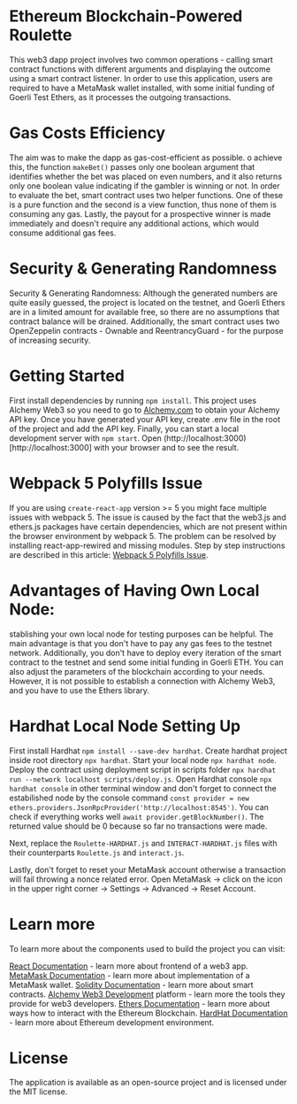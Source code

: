 # Ethereum Blockchain-Powered Roulette

This web3 dapp project involves two common operations - calling smart contract functions with different arguments and displaying the outcome using a smart contract listener. In order to use this application, users are required to have a MetaMask wallet installed, with some initial funding of Goerli Test Ethers, as it processes the outgoing transactions.

# Gas Costs Efficiency

The aim was to make the dapp as gas-cost-efficient as possible. o achieve this, the function `makeBet()` passes only one boolean argument that identifies whether the bet was placed on even numbers, and it also returns only one boolean value indicating if the gambler is winning or not. In order to evaluate the bet, smart contract uses two helper functions. One of these is a pure function and the second is a view function, thus none of them is consuming any gas. Lastly, the payout for a prospective winner is made immediately and doesn't require any additional actions, which would consume additional gas fees.

# Security & Generating Randomness

Security & Generating Randomness: Although the generated numbers are quite easily guessed, the project is located on the testnet, and Goerli Ethers are in a limited amount for available free, so there are no assumptions that contract balance will be drained. Additionally, the smart contract uses two OpenZeppelin contracts - Ownable and ReentrancyGuard - for the purpose of increasing security.

# Getting Started

First install dependencies by running `npm install`. This project uses Alchemy Web3 so you need to go to [Alchemy.com](www.alchemy.com) to obtain your Alchemy API key. Once you have generated your API key, create .env file in the root of the project and add the API key. Finally, you can start a local development server with `npm start`.
Open (http://localhost:3000)[http://localhost:3000] with your browser and to see the result.

# Webpack 5 Polyfills Issue

If you are using `create-react-app` version >= 5 you might face multiple issues with webpack 5. The issue is caused by the fact that the web3.js and ethers.js packages have certain dependencies, which are not present within the browser environment by webpack 5. The problem can be resolved by installing react-app-rewired and missing modules. Step by step instructions are described in this article: [Webpack 5 Polyfills Issue](https://web3auth.io/docs/troubleshooting/webpack-issues#react).

# Advantages of Having Own Local Node:

stablishing your own local node for testing purposes can be helpful. The main advantage is that you don't have to pay any gas fees to the testnet network. Additionally, you don't have to deploy every iteration of the smart contract to the testnet and send some initial funding in Goerli ETH. You can also adjust the parameters of the blockchain according to your needs. However, it is not possible to establish a connection with Alchemy Web3, and you have to use the Ethers library.

# Hardhat Local Node Setting Up

First install Hardhat `npm install --save-dev hardhat`. Create hardhat project inside root directory `npx hardhat`. Start your local node `npx hardhat node`. Deploy the contract using deployment script in scripts folder `npx hardhat run --network localhost scripts/deploy.js`.
Open Hardhat console `npx hardhat console` in other terminal window and don't forget to connect the estabilished node by the console command `const provider = new ethers.providers.JsonRpcProvider('http://localhost:8545')`. You can check if everything works well `await provider.getBlockNumber()`. The returned value should be 0 because so far no transactions were made.

Next, replace the `Roulette-HARDHAT.js` and `INTERACT-HARDHAT.js` files with their counterparts `Roulette.js` and `interact.js`.

Lastly, don't forget to reset your MetaMask account otherwise a transaction will fail throwing a nonce related error. Open MetaMask -> click on the icon in the upper right corner -> Settings -> Advanced -> Reset Account.

# Learn more

To learn more about the components used to build the project you can visit:

[React Documentation](https://react.dev/learn) - learn more about frontend of a web3 app.
[MetaMask Documentation](https://metamask.io/) - learn more about implementation of a MetaMask wallet.
[Solidity Documentation](https://docs.soliditylang.org/en/v0.8.17/) - learn more about smart contracts.
[Alchemy Web3 Development](https://docs.alchemy.com/) platform - learn more the tools they provide for web3 developers.
[Ethers Documentation](https://docs.ethers.org/v5/) - learn more about ways how to interact with the Ethereum Blockchain.
[HardHat Documentation](https://hardhat.org/docs) - learn more about Ethereum development environment.

# License

The application is available as an open-source project and is licensed under the MIT license.

